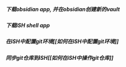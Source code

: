 ##### 下载obsidian app, 并在obsidian创建新的vault

##### 下载iSH shell app

##### 在iSH中配置git环境[[如何在iSH中配置git环境]]

##### 同步git仓库到iSH[[如何在iSH中操作git仓库]]